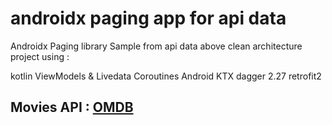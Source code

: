 # androidx paging app for api data

Androidx Paging library Sample from api data above clean architecture project using : 

kotlin
ViewModels & Livedata
Coroutines
Android KTX
dagger 2.27
retrofit2

## Movies API : [OMDB](http://www.omdbapi.com)
